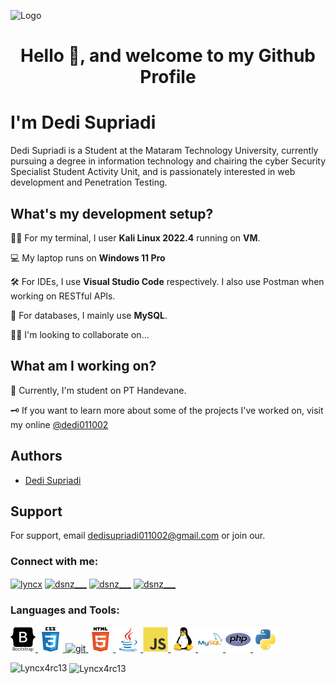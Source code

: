![Logo](https://github.com/dedi011002/dedi011002/blob/master/assets/Cover.png)

<h1 align="center">Hello 👋, and welcome to my Github Profile</h1>

# I'm Dedi Supriadi

Dedi Supriadi is a Student at the Mataram Technology University, currently pursuing a degree in information technology and chairing the cyber Security Specialist Student Activity Unit, and is passionately interested in web development and Penetration Testing.

## What's my development setup?

👩‍💻 For my terminal, I user **Kali Linux 2022.4** running on **VM**.

💻 My laptop runs on **Windows 11 Pro**

🛠️ For IDEs, I use **Visual Studio Code** respectively. I also use Postman when working on RESTful APIs.

🐘 For databases, I mainly use **MySQL**.

👯‍♀️ I'm looking to collaborate on...



## What am I working on?

💪 Currently, I'm student on PT Handevane.

🗝️ If you want to learn more about some of the projects I've worked on, visit my online [@dedi011002](https://www.github.com/dedi011002)


## Authors

- [Dedi Supriadi](https://www.github.com/dedi011002)

## Support

For support, email dedisupriadi011002@gmail.com or join our.



<h3 align="left">Connect with me:</h3>
<p align="left">
<a href="https://facebook.com/lyncx4rc13" target="_blank"><img align="center" src="https://raw.githubusercontent.com/rahuldkjain/github-profile-readme-generator/master/src/images/icons/Social/facebook.svg" alt="lyncx" height="30" width="40" /></a>
<a href="https://instagram.com/dsnz___" target="_blank"><img align="center" src="https://raw.githubusercontent.com/rahuldkjain/github-profile-readme-generator/master/src/images/icons/Social/instagram.svg" alt="dsnz___" height="30" width="40" /></a>
<a href="https://github.com/lyncx4rc13" target="_blank"><img align="center" src="https://raw.githubusercontent.com/rahuldkjain/github-profile-readme-generator/master/src/images/icons/Social/github.svg" alt="dsnz___" height="30" width="40" /></a>
<a href="[https://wa.me/+6281770865184](https://api.whatsapp.com/send?phone=+6281770865184&text=Hi)" target="_blank"><img align="center" src="https://raw.githubusercontent.com/rahuldkjain/github-profile-readme-generator/master/src/images/icons/Social/whatsapp.svg" alt="dsnz___" height="30" width="40" /></a>
</p>

<h3 align="left">Languages and Tools:</h3>
<p align="left"> <a href="https://getbootstrap.com" target="_blank" rel="noreferrer"> <img src="https://raw.githubusercontent.com/devicons/devicon/master/icons/bootstrap/bootstrap-plain-wordmark.svg" alt="bootstrap" width="40" height="40"/> </a> <a href="https://www.w3schools.com/css/" target="_blank" rel="noreferrer"> <img src="https://raw.githubusercontent.com/devicons/devicon/master/icons/css3/css3-original-wordmark.svg" alt="css3" width="40" height="40"/> </a> <a href="https://git-scm.com/" target="_blank" rel="noreferrer"> <img src="https://www.vectorlogo.zone/logos/git-scm/git-scm-icon.svg" alt="git" width="40" height="40"/> </a> <a href="https://www.w3.org/html/" target="_blank" rel="noreferrer"> <img src="https://raw.githubusercontent.com/devicons/devicon/master/icons/html5/html5-original-wordmark.svg" alt="html5" width="40" height="40"/> </a> <a href="https://www.java.com" target="_blank" rel="noreferrer"> <img src="https://raw.githubusercontent.com/devicons/devicon/master/icons/java/java-original.svg" alt="java" width="40" height="40"/> </a> <a href="https://developer.mozilla.org/en-US/docs/Web/JavaScript" target="_blank" rel="noreferrer"> <img src="https://raw.githubusercontent.com/devicons/devicon/master/icons/javascript/javascript-original.svg" alt="javascript" width="40" height="40"/> </a> <a href="https://www.linux.org/" target="_blank" rel="noreferrer"> <img src="https://raw.githubusercontent.com/devicons/devicon/master/icons/linux/linux-original.svg" alt="linux" width="40" height="40"/> </a> <a href="https://www.mysql.com/" target="_blank" rel="noreferrer"> <img src="https://raw.githubusercontent.com/devicons/devicon/master/icons/mysql/mysql-original-wordmark.svg" alt="mysql" width="40" height="40"/> </a>  </a> <a href="https://www.php.net" target="_blank" rel="noreferrer"> <img src="https://raw.githubusercontent.com/devicons/devicon/master/icons/php/php-original.svg" alt="php" width="40" height="40"/> </a> <a href="https://www.python.org" target="_blank" rel="noreferrer"> <img src="https://raw.githubusercontent.com/devicons/devicon/master/icons/python/python-original.svg" alt="python" width="40" height="40"/> </a> </p>

<p><img align="left" src="https://github-readme-stats.vercel.app/api/top-langs?username=Lyncx4rc13&show_icons=true&locale=en&layout=compact" alt="Lyncx4rc13" /></p>

<p>&nbsp;<img align="center" src="https://github-readme-stats.vercel.app/api?username=Lyncx4rc13&show_icons=true&locale=en" alt="Lyncx4rc13" /></p>


